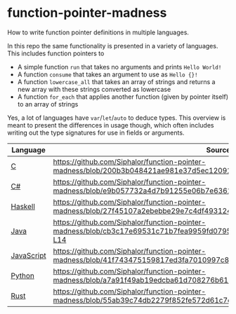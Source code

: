 # function-pointer-madness
How to write function pointer definitions in multiple languages.

In this repo the same functionality is presented in a variety of languages.
This includes function pointers to

- A simple function `run` that takes no arguments and prints `Hello World!`
- A function `consume` that takes an argument to use as `Hello {}!`
- A function `lowercase_all` that takes an array of strings and returns a new array with these strings converted as lowercase
- A function `for_each` that applies another function (given by pointer itself) to an array of strings

Yes, a lot of languages have `var`/`let`/`auto` to deduce types.
This overview is meant to present the differences in usage though, which often includes writing out the type signatures for use in fields or arguments.

| Language                                                                | Source example                                                                                                                                |
| ----------------------------------------------------------------------- | --------------------------------------------------------------------------------------------------------------------------------------------- |
| [C](https://uncyclopedia.com/wiki/C)                                    | https://github.com/Siphalor/function-pointer-madness/blob/200b3b048421ae981e37d5ec12091d8e8cbebd2e/src/main.c#L12-L15                         |
| [C#](https://uncyclopedia.com/wiki/C_Sharp)                             | https://github.com/Siphalor/function-pointer-madness/blob/e9b057732a4d7b91255e06b7e6361404cdc266ed/src/csharp/Program.cs#L1-L9                |
| [Haskell](https://uncyclopedia.com/wiki/Haskell)                        | https://github.com/Siphalor/function-pointer-madness/blob/27f45107a2ebebbe29e7c4df493124599e742e86/src/haskell/main.hs#L7-L9                  |
| [Java](https://uncyclopedia.com/wiki/Java)                              | https://github.com/Siphalor/function-pointer-madness/blob/cb3c17e69531c71b7fea9959fd079565e8729317/src/java/src/main/java/de/Main.java#L9-L14 |
| [JavaScript](https://uncyclopedia.com/wiki/JavaScript)                  | https://github.com/Siphalor/function-pointer-madness/blob/41f743475159817ed3fa7010997c84d9a72038e4/src/main.js#L4-L6                          |
| [Python](https://en.uncyclopedia.co/wiki/Python_(programming_language)) | https://github.com/Siphalor/function-pointer-madness/blob/a7a91f49ab19edcba61d708276b619b122092320/src/main.py#L4-L7                          |
| [Rust](https://uncyclopedia.com/wiki/Rust_(programming_language))       | https://github.com/Siphalor/function-pointer-madness/blob/55ab39c74db2279f852fe572d61c7e9e103a6354/src/rust/src/main.rs#L2-L5                 |
